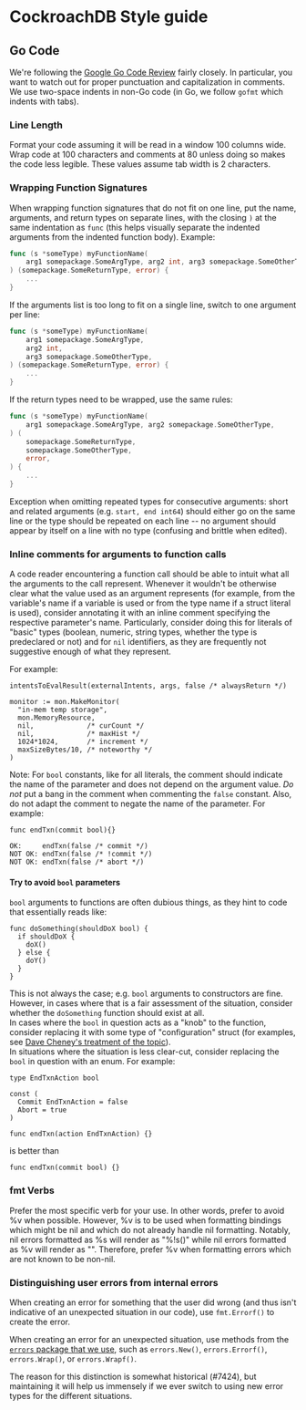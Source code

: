 # CockroachDB Style guide

## Go Code
We're following the
[Google Go Code Review](https://code.google.com/p/go-wiki/wiki/CodeReviewComments)
fairly closely. In particular, you want to watch out for proper
punctuation and capitalization in comments. We use two-space indents
in non-Go code (in Go, we follow `gofmt` which indents with
tabs).

### Line Length
Format your code assuming it will be read in a window 100 columns wide.
Wrap code at 100 characters and comments at 80 unless doing so makes the
code less legible. These values assume tab width is 2 characters.

### Wrapping Function Signatures
When wrapping function signatures that do not fit on one line,
put the name, arguments, and return types on separate lines, with the closing `)`
at the same indentation as `func` (this helps visually separate the indented
arguments from the indented function body). Example:
```go
func (s *someType) myFunctionName(
    arg1 somepackage.SomeArgType, arg2 int, arg3 somepackage.SomeOtherType,
) (somepackage.SomeReturnType, error) {
    ...
}
```

If the arguments list is too long to fit on a single line, switch to one
argument per line:
```go
func (s *someType) myFunctionName(
    arg1 somepackage.SomeArgType,
    arg2 int,
    arg3 somepackage.SomeOtherType,
) (somepackage.SomeReturnType, error) {
    ...
}
```

If the return types need to be wrapped, use the same rules:
```go
func (s *someType) myFunctionName(
    arg1 somepackage.SomeArgType, arg2 somepackage.SomeOtherType,
) (
    somepackage.SomeReturnType,
    somepackage.SomeOtherType,
    error,
) {
    ...
}
```

Exception when omitting repeated types for consecutive arguments:
short and related arguments (e.g. `start, end int64`) should either go on the same line
or the type should be repeated on each line -- no argument should appear by itself
on a line with no type (confusing and brittle when edited).

### Inline comments for arguments to function calls

A code reader encountering a function call should be able to intuit what all
the arguments to the call represent. Whenever it wouldn't be otherwise clear
what the value used as an argument represents (for example, from the variable's
name if a variable is used or from the type name if a struct literal is used),
consider annotating it with an inline comment specifying the respective
parameter's name. Particularly, consider doing this for literals of "basic"
types (boolean, numeric, string types, whether the type is predeclared or not)
and for `nil` identifiers, as they are frequently not suggestive enough of what
they represent.

For example:
```
intentsToEvalResult(externalIntents, args, false /* alwaysReturn */)

monitor := mon.MakeMonitor(
  "in-mem temp storage",
  mon.MemoryResource,
  nil,             /* curCount */
  nil,             /* maxHist */
  1024*1024,       /* increment */
  maxSizeBytes/10, /* noteworthy */
)
```

Note: For `bool` constants, like for all literals, the comment should indicate
the name of the parameter and does not depend on the argument value.
*Do not* put a bang in the comment when commenting the `false` constant. Also,
do not adapt the comment to negate the name of the parameter. For example:
```
func endTxn(commit bool){}

OK:     endTxn(false /* commit */)
NOT OK: endTxn(false /* !commit */)
NOT OK: endTxn(false /* abort */)
```

#### Try to avoid `bool` parameters

`bool` arguments to functions are often dubious things, as they hint to code that
essentially reads like:
```
func doSomething(shouldDoX bool) {
  if shouldDoX {
    doX()
  } else {
    doY()
  }
}
```

This is not always the case; e.g. `bool` arguments to constructors are fine.
However, in cases where that is a fair assessment of the situation, consider
whether the `doSomething` function should exist at all.  
In cases where the `bool` in question acts as a "knob" to the function,
consider replacing it with some type of "configuration" struct (for examples,
see [Dave Cheney's treatment of the
topic](https://dave.cheney.net/2014/10/17/functional-options-for-friendly-apis)).  
In situations where the situation is less clear-cut, consider replacing the
`bool` in question with an enum. For example:
```
type EndTxnAction bool

const (
  Commit EndTxnAction = false
  Abort = true
)

func endTxn(action EndTxnAction) {}
```
is better than
```
func endTxn(commit bool) {}
```

### fmt Verbs

Prefer the most specific verb for your use. In other words, prefer to avoid %v
when possible. However, %v is to be used when formatting bindings which might
be nil and which do not already handle nil formatting. Notably, nil errors
formatted as %s will render as "%!s(<nil>)" while nil errors formatted as %v
will render as "<nil>". Therefore, prefer %v when formatting errors which are
not known to be non-nil.

### Distinguishing user errors from internal errors

When creating an error for something that the user did wrong (and thus isn't
indicative of an unexpected situation in our code), use `fmt.Errorf()` to create
the error.

When creating an error for an unexpected situation, use methods from the
[`errors` package that we use](https://github.com/pkg/errors), such as
`errors.New()`, `errors.Errorf()`, `errors.Wrap()`, or `errors.Wrapf()`.

The reason for this distinction is somewhat historical (#7424), but maintaining
it will help us immensely if we ever switch to using new error types for the
different situations.

